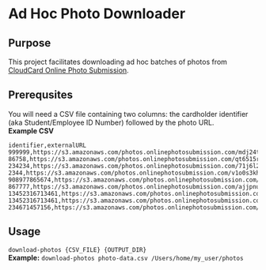 # Ad Hoc Photo Downloader

## Purpose
This project facilitates downloading ad hoc batches of photos from [CloudCard Online Photo Submission](https://onlinephotosubmission.com/).

## Prerequsites
You will need a CSV file containing two columns: the cardholder identifier (aka Student/Employee ID Number) followed by the photo URL.  
**Example CSV**
```
identifier,externalURL
999999,https://s3.amazonaws.com/photos.onlinephotosubmission.com/mdj24t211kok2boauqpvht3vck9c5o1muhsegqedm1lcu3b0j0saabhcppjmotlp.jpg
86758,https://s3.amazonaws.com/photos.onlinephotosubmission.com/qt6515ro0mpre83ohp42giv0jes9c5jjvhcbhod4i6ai3os7lmoln2lst08kv5ld.jpg
234234,https://s3.amazonaws.com/photos.onlinephotosubmission.com/71j6l2t9psusnjv9lr6376gcb6vo5nau8arpdd2so5pffalcd7lig15kjempq98a.jpg
2344,https://s3.amazonaws.com/photos.onlinephotosubmission.com/v1o0s3khkdglof8govdpobacqd881mopcq88m7j05sl76qr67ovpu6sbe427d6el.jpg
908977865674,https://s3.amazonaws.com/photos.onlinephotosubmission.com/16hlv9bg44c60c004f281njboo7mfs9vk1lj4o7vjsu9o5tlf1lmfa3i4t4f4c71.jpg
867777,https://s3.amazonaws.com/photos.onlinephotosubmission.com/ajjpnubk072v3jqt9k299icao3k3ipe71ckn6jbtf3u66fos1f9tullkam5jpkb9.jpg
13452316713461,https://s3.amazonaws.com/photos.onlinephotosubmission.com/ffaib64rab6kfkdrfmi9umumepol4am5rv6ffa6r7tioduq0joav1qaid8tu9dt7.jpg
13452316713461,https://s3.amazonaws.com/photos.onlinephotosubmission.com/o0c0dmg1071p7haklhdbvgp7a4pacj1q6gnh36bv0d6ee2lh259amo9l47mvatv2.jpg
234671457156,https://s3.amazonaws.com/photos.onlinephotosubmission.com/7j6sq5bjgao0viac69vfovlff530b656gr97gmnnq6fpdcmkbm4jihh2orj5989g.jpg
```

## Usage
`download-photos {CSV_FILE} {OUTPUT_DIR}`  
**Example:** `download-photos photo-data.csv /Users/home/my_user/photos`
